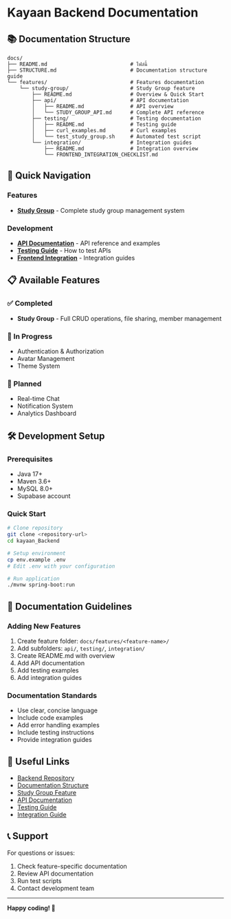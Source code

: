 # Kayaan Backend Documentation

## 📚 Documentation Structure

```
docs/
├── README.md                           # ไฟล์นี้
├── STRUCTURE.md                        # Documentation structure guide
└── features/                           # Features documentation
    └── study-group/                    # Study Group feature
        ├── README.md                   # Overview & Quick Start
        ├── api/                        # API documentation
        │   ├── README.md               # API overview
        │   └── STUDY_GROUP_API.md      # Complete API reference
        ├── testing/                    # Testing documentation
        │   ├── README.md               # Testing guide
        │   ├── curl_examples.md        # Curl examples
        │   └── test_study_group.sh     # Automated test script
        └── integration/                # Integration guides
            ├── README.md               # Integration overview
            └── FRONTEND_INTEGRATION_CHECKLIST.md
```

## 🚀 Quick Navigation

### Features
- **[Study Group](./features/study-group/README.md)** - Complete study group management system

### Development
- **[API Documentation](./features/study-group/api/)** - API reference and examples
- **[Testing Guide](./features/study-group/testing/)** - How to test APIs
- **[Frontend Integration](./features/study-group/integration/)** - Integration guides

## 📋 Available Features

### ✅ Completed
- **Study Group** - Full CRUD operations, file sharing, member management

### 🔄 In Progress
- Authentication & Authorization
- Avatar Management
- Theme System

### 📅 Planned
- Real-time Chat
- Notification System
- Analytics Dashboard

## 🛠 Development Setup

### Prerequisites
- Java 17+
- Maven 3.6+
- MySQL 8.0+
- Supabase account

### Quick Start
```bash
# Clone repository
git clone <repository-url>
cd kayaan_Backend

# Setup environment
cp env.example .env
# Edit .env with your configuration

# Run application
./mvnw spring-boot:run
```

## 📖 Documentation Guidelines

### Adding New Features
1. Create feature folder: `docs/features/<feature-name>/`
2. Add subfolders: `api/`, `testing/`, `integration/`
3. Create README.md with overview
4. Add API documentation
5. Add testing examples
6. Add integration guides

### Documentation Standards
- Use clear, concise language
- Include code examples
- Add error handling examples
- Include testing instructions
- Provide integration guides

## 🔗 Useful Links

- [Backend Repository](../README.md)
- [Documentation Structure](./STRUCTURE.md)
- [Study Group Feature](./features/study-group/README.md)
- [API Documentation](./features/study-group/api/)
- [Testing Guide](./features/study-group/testing/)
- [Integration Guide](./features/study-group/integration/)

## 📞 Support

For questions or issues:
1. Check feature-specific documentation
2. Review API documentation
3. Run test scripts
4. Contact development team

---

**Happy coding! 🎉**

